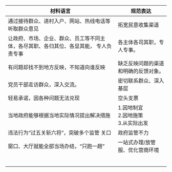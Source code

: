 
| 材料语言                                        | 规范表达                        |
| ------------------------------------------- | --------------------------- |
| 通过接待群众、进村入户、网站、热线电话等听取群众意见                  | 拓宽民意收集渠道                    |
| 让政府、市场、企业、群众、员工等不同主体，各尽其职、各归其位、各显其能， 专人负责专事 | 各主体各司其职，专人专事。               |
| 有问题却找不到地方反映，不知道向谁反映                         | 缺乏反映问题的渠道和明确的反馈对象。          |
| 党员干部走访群众，深入交流。                              | 密切联系群众、深入基层                 |
| 轻易承诺，因各种问题无法兑现                              | 空头支票                        |
| 当地政府能够根据当地实际情况提出解决措施                        | 1.因地制宜<br>2.因地施策<br>3.从实际出发 |
| 违法行为“过五关斩六将”，突破多个监管 关口                      | 政府监管不力                      |
| 窗口、大厅就能全部当场办结，“只跑一趟”                        | 一站式办理/放管 服、优化营商环境           |
|                                             |                             |
|                                             |                             |
|                                             |                             |
|                                             |                             |
|                                             |                             |
|                                             |                             |



